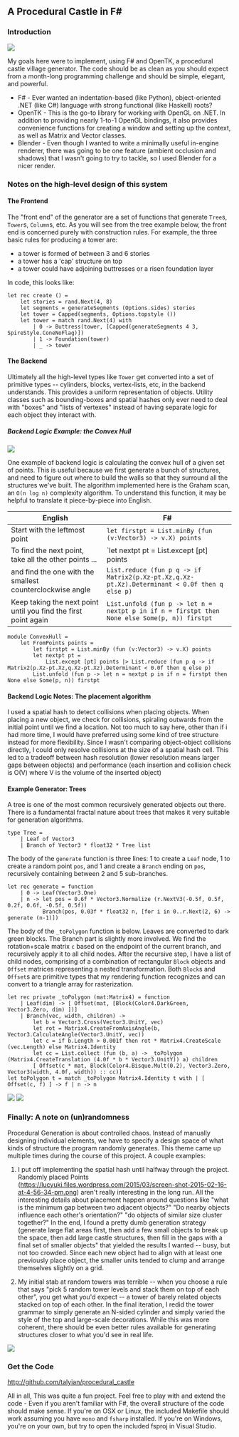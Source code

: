 ## A Procedural Castle in F# ##

### Introduction

![](/images/procedural_castle/render.png)

My goals here were to implement, using F# and OpenTK, a procedural castle village generator.
The code should be as clean as you should expect from a month-long programming challenge
and should be simple, elegant, and powerful.

- F# - Ever wanted an indentation-based (like Python), object-oriented .NET (like C#) language with strong functional (like Haskell) roots?
- OpenTK - This is the go-to library for working with OpenGL on .NET. In addition to providing nearly 1-to-1 OpenGL bindings, it also provides convenience functions for creating a window and setting up the context, as well as Matrix and Vector classes.
- Blender - Even though I wanted to write a minimally useful in-engine renderer, there was going to be one feature (ambient occlusion and shadows) that I wasn't going to try to tackle, so I used Blender for a nicer render.

### Notes on the high-level design of this system

#### The Frontend

The "front end" of the generator are a set of functions that generate `Tree`s, `Tower`s, `Column`s, etc. As you will
see from the tree example below, the front end is concerned purely with construction rules. For example, the three
basic rules for producing a tower are:

* a tower is formed of between 3 and 6 stories
* a tower has a 'cap' structure on top
* a tower could have adjoining buttresses or a risen foundation layer

In code, this looks like:

    let rec create () =
        let stories = rand.Next(4, 8)
        let segments = generateSegments (Options.sides) stories
        let tower = Capped(segments, Options.topstyle ())
        let tower = match rand.Next(4) with
            | 0 -> Buttress(tower, [Capped(generateSegments 4 3, SpireStyle.ConeNoFlag)])
            | 1 -> Foundation(tower)
            | _ -> tower

#### The Backend

Ultimately all the high-level types like `Tower` get converted into a set of primitive types -- cylinders, blocks, vertex-lists,
etc, in the backend understands. This provides a uniform representation of objects. Utility classes such as bounding-boxes
and spatial hashes only ever need to deal with "boxes" and "lists of vertexes" instead of having separate logic
for each object they interact with.

##### Backend Logic Example: the Convex Hull

![](/images/procedural_castle/layout.png)

One example of backend logic is calculating the convex hull of a given set of points. This
is useful because we first generate a bunch of structures, and need to figure out
where to build the walls so that they surround all the structures we've built. The algorithm implemented here
is the Graham scan, an `O(n log n)` complexity algorithm. To understand this function, it may be
helpful to translate it piece-by-piece into English.

| English | F# |
| --- | --- |
| Start with the leftmost point | `let firstpt = List.minBy (fun (v:Vector3) -> v.X) points` |
| To find the next point, take all the other points ... | `let nextpt pt = List.except [pt] points |>` |
| and find the one with the smallest counterclockwise angle | `List.reduce (fun p q -> if Matrix2(p.Xz-pt.Xz,q.Xz-pt.Xz).Determinant < 0.0f then q else p)` |
| Keep taking the next point until you find the first point again | `List.unfold (fun p -> let n = nextpt p in if n = firstpt then None else Some(p, n)) firstpt` |

    module ConvexHull =
        let FromPoints points =
            let firstpt = List.minBy (fun (v:Vector3) -> v.X) points
            let nextpt pt =
                List.except [pt] points |> List.reduce (fun p q -> if Matrix2(p.Xz-pt.Xz,q.Xz-pt.Xz).Determinant < 0.0f then q else p)
            List.unfold (fun p -> let n = nextpt p in if n = firstpt then None else Some(p, n)) firstpt

#### Backend Logic Notes: The placement algorithm

I used a spatial hash to detect collisions when placing objects. When placing a new object, we
check for collisions, spiraling outwards from the initial point until we find a location. Not too much to say here,
other than if i had more time, I would have preferred using some kind of tree structure instead for more flexibility.
Since I wasn't comparing object-object collisions directly, I could only resolve collisions at the size of a spatial hash cell.
This led to a tradeoff between hash resolution (lower resolution means larger gaps between objects) and performance (each insertion
and collision check is O(V) where V is the volume of the inserted object)

#### Example Generator: Trees

A tree is one of the most common recursively generated objects out there. There is a fundamental fractal nature about trees that makes it very suitable for generation algorithms.

    type Tree =
        | Leaf of Vector3
        | Branch of Vector3 * float32 * Tree list

The body of the `generate` function is three lines: 1 to create a `Leaf` node, 1 to create a random point `pos`, and 1 and create a `Branch` ending on `pos`, recursively containing between 2 and 5 sub-branches.

    let rec generate = function
        | 0 -> Leaf(Vector3.One)
        | n -> let pos = 0.6f * Vector3.Normalize (r.NextV3(-0.5f, 0.5f, 0.2f, 0.6f, -0.5f, 0.5f))
               Branch(pos, 0.03f * float32 n, [for i in 0..r.Next(2, 6) -> generate (n-1)])

The body of the `_toPolygon` function is below. Leaves are converted to dark green blocks.
The Branch part is slightly more involved. We find the rotation+scale matrix `c` based
on the endpoint of the current branch, and recursively apply it to all child nodes.
After the recursive step, I have a list of child nodes, comprising of a combination of rectangular
`Block` objects and `Offset` matrices representing a nested transformation.
Both `Block`s and `Offset`s are primitive types that my rendering function recognizes and can convert to
a triangle array for rasterization.

    let rec private _toPolygon (mat:Matrix4) = function
        | Leaf(dim) -> [ Offset(mat, [Block(Color4.DarkGreen, Vector3.Zero, dim) ])]
        | Branch(vec, width, children) ->
            let b = Vector3.Cross(Vector3.UnitY, vec)
            let rot = Matrix4.CreateFromAxisAngle(b, Vector3.CalculateAngle(Vector3.UnitY, vec))
            let c = if b.Length > 0.001f then rot * Matrix4.CreateScale (vec.Length) else Matrix4.Identity
            let cc = List.collect (fun (b, a) -> _toPolygon (Matrix4.CreateTranslation (4.0f * b * Vector3.UnitY)) a) children
            [ Offset(c * mat, Block(Color4.Bisque.Mult(0.2), Vector3.Zero,  Vector3(width, 4.0f, width)) :: cc)]
    let toPolygon t = match _toPolygon Matrix4.Identity t with | [ Offset(c, f) ] -> f | n -> n

![](/images/procedural_castle/trees.png)
![](/images/procedural_castle/tree2.png)

### Finally: A note on (un)randomness

Procedural Generation is about controlled chaos. Instead of manually designing individual elements, we
have to specify a design space of what kinds of structure the program randomly generates. This theme
came up multiple times during the course of this project. A couple examples:

1) I put off implementing the spatial hash until halfway through the project. Randomly placed Points (https://lucyuki.files.wordpress.com/2015/03/screen-shot-2015-02-16-at-4-56-34-pm.png) aren't really interesting in the long run. All the interesting details about placement happen around questions like "what is the minimum gap between two adjacent objects?" "Do nearby objects influence each other's orientation?" "do objects of similar size cluster together?" In the end, I found a pretty dumb generation strategy (generate large flat areas first, then add a few small objects to break up the space, then add large castle structures, then fill in the gaps with a final set of smaller objects" that yielded the results I wanted -- busy, but not too crowded. Since each new object had to align with at least one previously place object, the smaller units tended to clump and arrange themselves slightly on a grid.

2) My initial stab at random towers was terrible -- when you choose a rule that says "pick 5 random tower levels and stack them on top of each other", you get what you'd expect -- a tower of barely related objects stacked on top of each other. In the final iteration, I redid the tower grammar to simply generate an N-sided cylinder and simply varied the style of the top and large-scale decorations. While this was more coherent, there should be even better rules available for generating structures closer to what you'd see in real life.

![](/images/procedural_castle/towers.png)

### Get the Code

http://github.com/talyian/procedural_castle

All in all, This was quite a fun project. Feel free to play with and extend the code - Even if you aren't familiar with F#, the overall structure of the code should make sense. If you're on OSX or Linux, the included Makefile should work assuming you have `mono` and `fsharp` installed. If you're on Windows, you're on your own, but try to open the included fsproj in Visual Studio.
